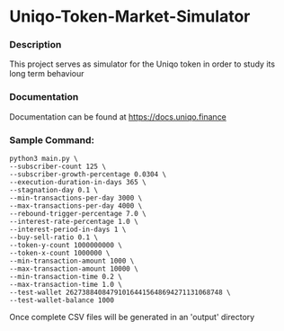 # Uniqo-Token-Market-Simulator

### Description
This project serves as simulator for the Uniqo token in order to study its long term behaviour

### Documentation
Documentation can be found at
<a href="https://docs.uniqo.finance">https://docs.uniqo.finance</a>

### Sample Command:
```
python3 main.py \
--subscriber-count 125 \
--subscriber-growth-percentage 0.0304 \
--execution-duration-in-days 365 \
--stagnation-day 0.1 \
--min-transactions-per-day 3000 \
--max-transactions-per-day 4000 \
--rebound-trigger-percentage 7.0 \
--interest-rate-percentage 1.0 \
--interest-period-in-days 1 \
--buy-sell-ratio 0.1 \
--token-y-count 1000000000 \
--token-x-count 1000000 \
--min-transaction-amount 1000 \
--max-transaction-amount 10000 \
--min-transaction-time 0.2 \
--max-transaction-time 1.0 \
--test-wallet 262738840847910164415648694271131068748 \
--test-wallet-balance 1000
```

Once complete CSV files will be generated in an 'output' directory
